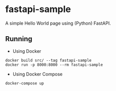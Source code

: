 # fastapi-sample

A simple Hello World page using (Python) FastAPI.

## Running

+ Using Docker

```shell
docker build src/ --tag fastapi-sample
docker run -p 8000:8000 --rm fastapi-sample
```

+ Using Docker Compose

```shell
docker-compose up
```
